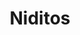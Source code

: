 ---
title: Niditos
date: 
draft: false

# descripcion
description : Aro pasante de plata con marquesitas. 

materials: Plata 925

color: Plateado

dimensions: 1 cm

code: 01-02-0294

type: "Aros"

categories: []

# Images
# first image will be shown in the product page
images:
  # - image: "images/path_to_image"
  # La ubicacion de las imagenes es imagenes/Aros/Aros.Marquesita/01-02-0294-niditos
  - image: "./images/aros/marquesita/01-02-0294-niditos_a.jpeg"
  - image: "./images/aros/marquesita/01-02-0294-niditos_b.jpeg"
---